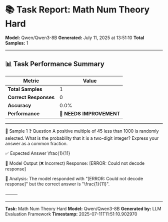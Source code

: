 # 📚 Task Report: Math Num Theory Hard

**Model:** Qwen/Qwen3-8B
**Generated:** July 11, 2025 at 13:51:10
**Total Samples:** 1

---

## 📊 Task Performance Summary

| Metric | Value |
| ------ | ----- |
| **Total Samples** | 1 |
| **Correct Responses** | 0 |
| **Accuracy** | 0.0% |
| **Performance** | 🔴 **NEEDS IMPROVEMENT** |

---

📝 Sample 1
❓ Question
A positive multiple of 45 less than 1000 is randomly selected. What is the probability that it is a two-digit integer? Express your answer as a common fraction.

✅ Expected Answer
\frac{1}{11}

🤖 Model Output (❌ Incorrect)
Response: [ERROR: Could not decode response]

💬 Analysis:
The model responded with "[ERROR: Could not decode response]" but the correct answer is "\frac{1}{11}".

⸻

---

**Task:** Math Num Theory Hard
**Model:** Qwen/Qwen3-8B
**Generated by:** LLM Evaluation Framework
**Timestamp:** 2025-07-11T11:51:10.902970